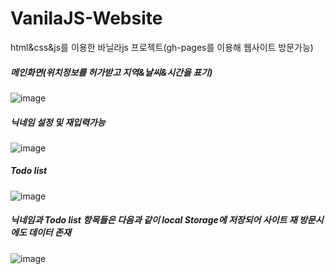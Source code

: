 # VanilaJS-Website

html&css&js를 이용한 바닐라js 프로젝트(gh-pages를 이용해 웹사이트 방문가능)


##### 메인화면(위치정보를 허가받고 지역&날씨&시간을 표기)
![image](https://github.com/akdlcnd0994/VanilaJS-Website/assets/28687142/1a8d4995-6753-457a-a289-e3b0c5cbd55f)

##### 닉네임 설정 및 재입력가능
![image](https://github.com/akdlcnd0994/VanilaJS-Website/assets/28687142/044a97ad-a629-4be5-aa24-b77161baf70d)

##### Todo list
![image](https://github.com/akdlcnd0994/VanilaJS-Website/assets/28687142/12cf601a-cf98-4dc3-8472-fd9f3b2dbbd9)

##### 닉네임과 Todo list 항목들은 다음과 같이 local Storage에 저장되어 사이트 재 방문시에도 데이터 존재
![image](https://github.com/akdlcnd0994/VanilaJS-Website/assets/28687142/7bb0f32a-5914-451a-8eb3-5798a21260bc)
